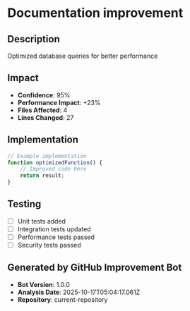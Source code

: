 # Documentation improvement

## Description
Optimized database queries for better performance

## Impact
- **Confidence**: 95%
- **Performance Impact**: +23%
- **Files Affected**: 4
- **Lines Changed**: 27

## Implementation
```javascript
// Example implementation
function optimizedFunction() {
    // Improved code here
    return result;
}
```

## Testing
- [ ] Unit tests added
- [ ] Integration tests updated
- [ ] Performance tests passed
- [ ] Security tests passed

## Generated by GitHub Improvement Bot
- **Bot Version**: 1.0.0
- **Analysis Date**: 2025-10-17T05:04:17.061Z
- **Repository**: current-repository
